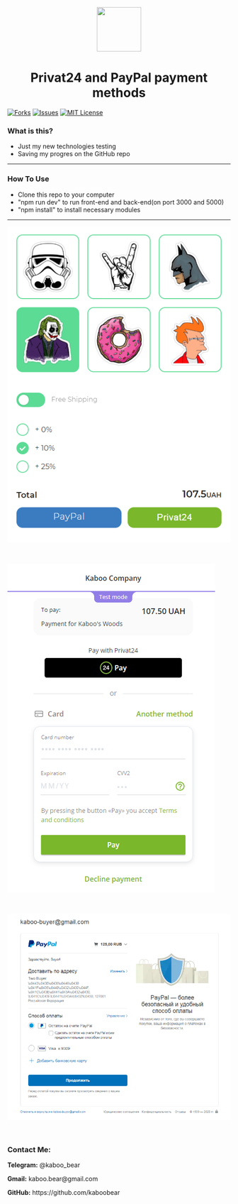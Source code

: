<p align="center">
    <img src="https://img.icons8.com/bubbles/100/000000/rocket.png" width="100" height="100">
</p>

<h1 align="center">Privat24 and PayPal payment methods</h1>

[![Forks][forks-shield]][forks-url]
[![Issues][issues-shield]][issues-url]
[![MIT License][license-shield]][license-url]

### What is this?
+ Just my new technologies testing
+ Saving my progres on the GitHub repo

<hr>

### How To Use
+ Clone this repo to your computer
+ "npm run dev" to run front-end and back-end(on port 3000 and 5000)
+ "npm install" to install necessary modules



<hr>

![Layout](kaboo1.png)

<br>

![Layout](kaboo2.png)

<br>

![Layout](kaboo3.png)

<br>

<h3>Contact Me:</h3>

<div>
    <p><b>Telegram:</b> @kaboo_bear </p>
</div>

<div>
    <p><b>Gmail:</b> kaboo.bear@gmail.com </p>
</div>

<div>
    <p><b>GitHub:</b> https://github.com/kaboobear</p>
</div>












[forks-shield]: https://img.shields.io/github/forks/kaboobear/PayPal-Privat24?style=flat-square
[forks-url]: https://github.com/kaboobear/PayPal-Privat24/network/members
[issues-shield]: https://img.shields.io/github/issues/kaboobear/PayPal-Privat24.svg?style=flat-square
[issues-url]: https://github.com/kaboobear/PayPal-Privat24/issues
[license-shield]: https://img.shields.io/github/license/kaboobear/PayPal-Privat24.svg?style=flat-square
[license-url]: https://github.com/kaboobear/PayPal-Privat24/blob/master/LICENSE.txt
